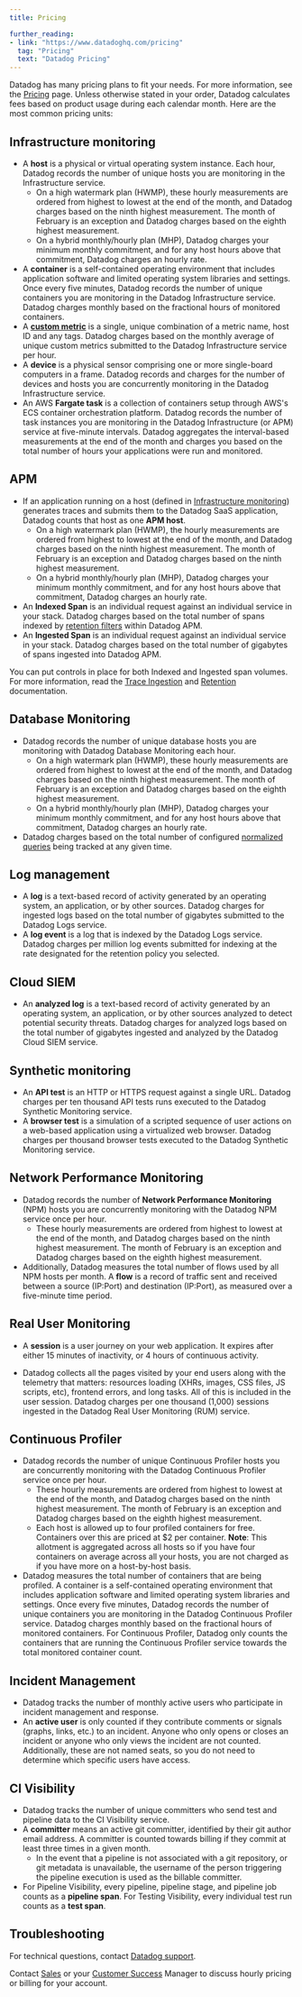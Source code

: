 ```yaml
---
title: Pricing

further_reading:
- link: "https://www.datadoghq.com/pricing"
  tag: "Pricing"
  text: "Datadog Pricing"
---
```


Datadog has many pricing plans to fit your needs. For more information, see the [Pricing][1] page. Unless otherwise stated in your order, Datadog calculates fees based on product usage during each calendar month. Here are the most common pricing units:

## Infrastructure monitoring

* A **host** is a physical or virtual operating system instance. Each hour, Datadog records the number of unique hosts you are monitoring in the Infrastructure service.
  * On a high watermark plan (HWMP), these hourly measurements are ordered from highest to lowest at the end of the month, and Datadog charges based on the ninth highest measurement. The month of February is an exception and Datadog charges based on the eighth highest measurement.
  * On a hybrid monthly/hourly plan (MHP), Datadog charges your minimum monthly commitment, and for any host hours above that commitment, Datadog charges an hourly rate.
* A **container** is a self-contained operating environment that includes application software and limited operating system libraries and settings. Once every five minutes, Datadog records the number of unique containers you are monitoring in the Datadog Infrastructure service. Datadog charges monthly based on the fractional hours of monitored containers.
* A [**custom metric**][2] is a single, unique combination of a metric name, host ID and any tags. Datadog charges based on the monthly average of unique custom metrics submitted to the Datadog Infrastructure service per hour.
* A **device** is a physical sensor comprising one or more single-board computers in a frame. Datadog records and charges for the number of devices and hosts you are concurrently monitoring in the Datadog Infrastructure service.
* An AWS **Fargate task** is a collection of containers setup through AWS's ECS container orchestration platform. Datadog records the number of task instances you are monitoring in the Datadog Infrastructure (or APM) service at five-minute intervals. Datadog aggregates the interval-based measurements at the end of the month and charges you based on the total number of hours your applications were run and monitored.

## APM

* If an application running on a host (defined in [Infrastructure monitoring](#infrastructure-monitoring)) generates traces and submits them to the Datadog SaaS application, Datadog counts that host as one **APM host**.
  * On a high watermark plan (HWMP), the hourly measurements are ordered from highest to lowest at the end of the month, and Datadog charges based on the ninth highest measurement. The month of February is an exception and Datadog charges based on the ninth highest measurement.
  * On a hybrid monthly/hourly plan (MHP), Datadog charges your minimum monthly commitment, and for any host hours above that commitment, Datadog charges an hourly rate.
* An **Indexed Span** is an individual request against an individual service in your stack. Datadog charges based on the total number of spans indexed by [retention filters][3] within Datadog APM.
* An **Ingested Span** is an individual request against an individual service in your stack. Datadog charges based on the total number of gigabytes of spans ingested into Datadog APM.

You can put controls in place for both Indexed and Ingested span volumes. For more information, read the [Trace Ingestion][4] and [Retention][5] documentation.

## Database Monitoring

* Datadog records the number of unique database hosts you are monitoring with Datadog Database Monitoring each hour.
  * On a high watermark plan (HWMP), these hourly measurements are ordered from highest to lowest at the end of the month, and Datadog charges based on the ninth highest measurement. The month of February is an exception and Datadog charges based on the eighth highest measurement.
  * On a hybrid monthly/hourly plan (MHP), Datadog charges your minimum monthly commitment, and for any host hours above that commitment, Datadog charges an hourly rate.
* Datadog charges based on the total number of configured [normalized queries][6] being tracked at any given time.

## Log management

* A **log** is a text-based record of activity generated by an operating system, an application, or by other sources. Datadog charges for ingested logs based on the total number of gigabytes submitted to the Datadog Logs service.
* A **log event** is a log that is indexed by the Datadog Logs service. Datadog charges per million log events submitted for indexing at the rate designated for the retention policy you selected.

## Cloud SIEM

* An **analyzed log** is a text-based record of activity generated by an operating system, an application, or by other sources analyzed to detect potential security threats. Datadog charges for analyzed logs based on the total number of gigabytes ingested and analyzed by the Datadog Cloud SIEM service.

## Synthetic monitoring

* An **API test** is an HTTP or HTTPS request against a single URL. Datadog charges per ten thousand API tests runs executed to the Datadog Synthetic Monitoring service.
* A **browser test** is a simulation of a scripted sequence of user actions on a web-based application using a virtualized web browser. Datadog charges per thousand browser tests executed to the Datadog Synthetic Monitoring
 service.

## Network Performance Monitoring

* Datadog records the number of **Network Performance Monitoring** (NPM) hosts you are concurrently monitoring with the Datadog NPM service once per hour.
  * These hourly measurements are ordered from highest to lowest at the end of the month, and Datadog charges based on the ninth highest measurement. The month of February is an exception and Datadog charges based on the eighth highest measurement.
* Additionally, Datadog measures the total number of flows used by all NPM hosts per month. A **flow** is a record of traffic sent and received between a source (IP:Port) and destination (IP:Port), as measured over a five-minute time period.

## Real User Monitoring

* A **session** is a user journey on your web application. It expires after either 15 minutes of inactivity, or 4 hours of continuous activity.

* Datadog collects all the pages visited by your end users along with the telemetry that matters: resources loading (XHRs, images, CSS files, JS scripts, etc), frontend errors, and long tasks. All of this is included in the user session. Datadog charges per one thousand (1,000) sessions ingested in the Datadog Real User Monitoring (RUM) service.

## Continuous Profiler

* Datadog records the number of unique Continuous Profiler hosts you are concurrently monitoring with the Datadog Continuous Profiler service once per hour.
  * These hourly measurements are ordered from highest to lowest at the end of the month, and Datadog charges based on the ninth highest measurement. The month of February is an exception and Datadog charges based on the eighth highest measurement.
  * Each host is allowed up to four profiled containers for free. Containers over this are priced at $2 per container.
    **Note**: This allotment is aggregated across all hosts so if you have four containers on average across all your hosts, you are not charged as if you have more on a host-by-host basis.
* Datadog measures the total number of containers that are being profiled. A container is a self-contained operating environment that includes application software and limited operating system libraries and settings. Once every five minutes, Datadog records the number of unique containers you are monitoring in the Datadog Continuous Profiler service. Datadog charges monthly based on the fractional hours of monitored containers. For Continuous Profiler, Datadog only counts the containers that are running the Continuous Profiler service towards the total monitored container count.

## Incident Management

* Datadog tracks the number of monthly active users who participate in incident management and response.
 * An **active user** is only counted if they contribute comments or signals (graphs, links, etc.) to an incident. Anyone who only opens or closes an incident or anyone who only views the incident are not counted. Additionally, these are not named seats, so you do not need to determine which specific users have access.

## CI Visibility

* Datadog tracks the number of unique committers who send test and pipeline data to the CI Visibility service.
* A **committer** means an active git committer, identified by their git author email address. A committer is counted towards billing if they commit at least three times in a given month.
  * In the event that a pipeline is not associated with a git repository, or git metadata is unavailable, the username of the person triggering the pipeline execution is used as the billable committer.
* For Pipeline Visibility, every pipeline, pipeline stage, and pipeline job counts as a **pipeline span**. For Testing Visibility, every individual test run counts as a **test span**.

## Troubleshooting

For technical questions, contact [Datadog support][7].

Contact [Sales][8] or your [Customer Success][9] Manager to discuss hourly pricing or billing for your account.

[1]: https://www.datadoghq.com/pricing
[2]: /metrics/custom_metrics/
[3]: /tracing/trace_pipeline/trace_retention/#retention-filters
[4]: /tracing/trace_pipeline/ingestion_controls/
[5]: /tracing/trace_pipeline/trace_retention/
[6]: /database_monitoring/data_collected/#normalized-queries
[7]: /help/
[8]: mailto:sales@datadoghq.com
[9]: mailto:success@datadoghq.com

